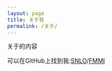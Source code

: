 ```yaml
---
layout: page
title: 关于我
permalink: /关于/
---
```


关于的内容

可以在GitHub上找到我:[SNLO](https://github.com/snlo)/[FMMI](https://github.com/FMMI)
